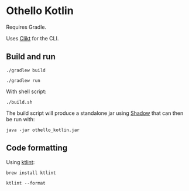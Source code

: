 # Othello Kotlin

Requires Gradle.

Uses [Clikt](https://github.com/ajalt/clikt) for the CLI.

## Build and run

```shell
./gradlew build

./gradlew run
```

With shell script:

```shell
./build.sh
```

The build script will produce a standalone jar using [Shadow](https://github.com/johnrengelman/shadow)
that can then be run with:

```shell
java -jar othello_kotlin.jar
```

## Code formatting

Using [ktlint](https://github.com/pinterest/ktlint):

```shell
brew install ktlint

ktlint --format
```

